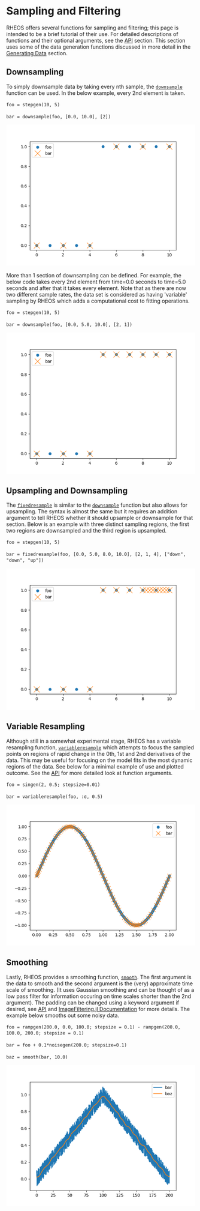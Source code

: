 # Sampling and Filtering

RHEOS offers several functions for sampling and filtering; this page is intended to be a brief tutorial of their use. For detailed descriptions of functions and their optional arguments, see the [API](@ref) section. This section uses some of the data generation functions discussed in more detail in the [Generating Data](@ref) section.

## Downsampling
To simply downsample data by taking every nth sample, the [`downsample`](@ref) function can be used. In the below example, every 2nd element is taken.
```
foo = stepgen(10, 5)

bar = downsample(foo, [0.0, 10.0], [2])
```
![downsample1](assets/downsample1.png)

More than 1 section of downsampling can be defined. For example, the below code takes every 2nd element from time=0.0 seconds to time=5.0 seconds and after that it takes every element. Note that as there are now two different sample rates, the data set is considered as having 'variable' sampling by RHEOS which adds a computational cost to fitting operations.
```
foo = stepgen(10, 5)

bar = downsample(foo, [0.0, 5.0, 10.0], [2, 1])
```
![downsample2](assets/downsample2.png)

## Upsampling and Downsampling
The [`fixedresample`](@ref) is similar to the [`downsample`](@ref) function but also allows for upsampling. The syntax is almost the same but it requires an addition argument to tell RHEOS whether it should upsample or downsample for that section. Below is an example with three distinct sampling regions, the first two regions are downsampled and the third region is upsampled.
```
foo = stepgen(10, 5)

bar = fixedresample(foo, [0.0, 5.0, 8.0, 10.0], [2, 1, 4], ["down", "down", "up"])
```
![fixedresample](assets/fixedresample.png)

## Variable Resampling
Although still in a somewhat experimental stage, RHEOS has a variable resampling function, [`variableresample`](@ref) which attempts to focus the sampled points on regions of rapid change in the 0th, 1st and 2nd derivatives of the data. This may be useful for focusing on the model fits in the most dynamic regions of the data. See below for a minimal example of use and plotted outcome. See the [API](@ref) for more detailed look at function arguments.
```
foo = singen(2, 0.5; stepsize=0.01)

bar = variableresample(foo, :σ, 0.5)
```
![variableresample](assets/variableresample.png)

## Smoothing
Lastly, RHEOS provides a smoothing function, [`smooth`](@ref). The first argument is the data to smooth and the second argument is the (very) approximate time scale of smoothing. (It uses Gaussian smoothing and can be thought of as a low pass filter for information occuring on time scales shorter than the 2nd argument). The padding can be changed using a keyword argument if desired, see [API](@ref) and [ImageFiltering.jl Documentation](https://juliaimages.github.io/ImageFiltering.jl/stable/function_reference.html) for more details. The example below smooths out some noisy data.
```
foo = rampgen(200.0, 0.0, 100.0; stepsize = 0.1) - rampgen(200.0, 100.0, 200.0; stepsize = 0.1)

bar = foo + 0.1*noisegen(200.0; stepsize=0.1)

baz = smooth(bar, 10.0)
```
![smooth](assets/smooth.png)